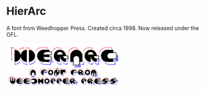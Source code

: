 # HierArc

A font from Weedhopper Press. Created circa 1998. Now released under the OFL.

![HierArc preview](HierArc/hierarc.png)

